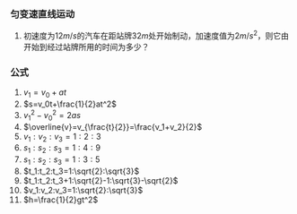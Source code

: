 ### 匀变速直线运动
1. 初速度为$12m/s$的汽车在距站牌$32m$处开始制动，加速度值为$2m/s^2$，则它由开始到经过站牌所用的时间为多少？

### 公式
1. $v_1=v_0+at$
2. $s=v_0t+\frac{1}{2}at^2$
3. $v_1^2-v_0^2=2as$ 
4. $\overline{v}=v_{\frac{t}{2}}=\frac{v_1+v_2}{2}$
5. $v_1:v_2:v_3=1:2:3$
6. $s_1:s_2:s_3=1:4:9$
7. $s_1:s_2:s_3=1:3:5$
8. $t_1:t_2:t_3=1:\sqrt{2}:\sqrt{3}$
9. $t_1:t_2:t_3+1:\sqrt{2}-1:\sqrt{3}-\sqrt{2}$
10. $v_1:v_2:v_3=1:\sqrt{2}:\sqrt{3}$
11. $h=\frac{1}{2}gt^2$